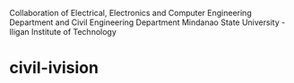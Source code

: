 
Collaboration of Electrical, Electronics and Computer Engineering Department
and Civil Engineering Department
Mindanao State University - Iligan Institute of Technology
# civil-ivision
